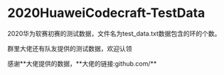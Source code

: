 # 2020HuaweiCodecraft-TestData

2020华为软赛初赛的测试数据，文件名为test_data.txt数据包含的环的个数。

群里大佬还有队友提供的测试数据，欢迎认领

感谢\*\*大佬提供的数据，\*\*大佬的链接:github.com/**
